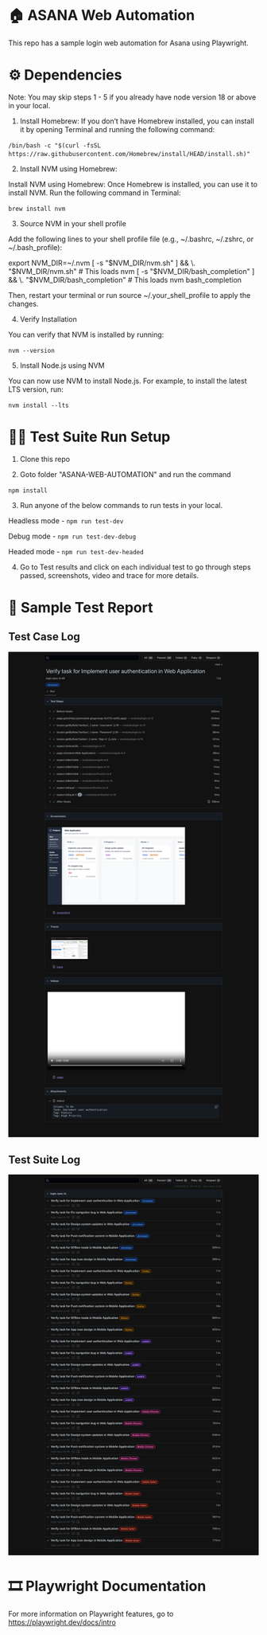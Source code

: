 # 🏠 ASANA Web Automation

This repo has a sample login web automation for Asana using Playwright.

#  ⚙️ Dependencies

Note: You may skip steps 1 - 5 if you already have node version 18 or above in your local.

1. Install Homebrew:
If you don’t have Homebrew installed, you can install it by opening Terminal and running the following command:

`/bin/bash -c "$(curl -fsSL https://raw.githubusercontent.com/Homebrew/install/HEAD/install.sh)"`

2. Install NVM using Homebrew:

Install NVM using Homebrew: Once Homebrew is installed, you can use it to install NVM. Run the following command in Terminal:

`brew install nvm`

3. Source NVM in your shell profile

Add the following lines to your shell profile file (e.g., ~/.bashrc, ~/.zshrc, or ~/.bash_profile):

export NVM_DIR=~/.nvm
[ -s "$NVM_DIR/nvm.sh" ] && \. "$NVM_DIR/nvm.sh"  # This loads nvm
[ -s "$NVM_DIR/bash_completion" ] && \. "$NVM_DIR/bash_completion"  # This loads nvm bash_completion

Then, restart your terminal or run source ~/.your_shell_profile to apply the changes.

4. Verify Installation

You can verify that NVM is installed by running:

`nvm --version`

5. Install Node.js using NVM

You can now use NVM to install Node.js. For example, to install the latest LTS version, run:

`nvm install --lts`

# 👩‍💻 Test Suite Run Setup

1. Clone this repo

2. Goto folder "ASANA-WEB-AUTOMATION" and run the command

`npm install`

3. Run anyone of the below commands to run tests in your local.

Headless mode - `npm run test-dev`

Debug mode - `npm run test-dev-debug`

Headed mode - `npm run test-dev-headed`

4. Go to Test results and click on each individual test to go through steps passed, screenshots, video and trace for more details.

# 🎯 Sample Test Report

## Test Case Log
![Test case Log](./images/Asana_Test_Case_Log.png)

## Test Suite Log
![Test Suite](./images/Asana_Test_Suite_Results.png)


# 🎞 Playwright Documentation

For more information on Playwright features, go to https://playwright.dev/docs/intro
